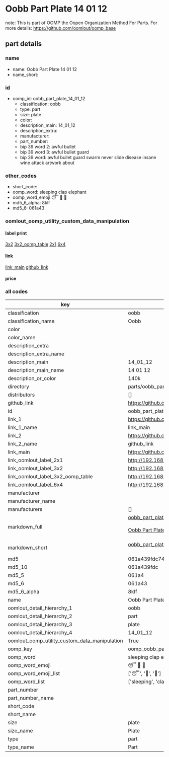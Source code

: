 # Oobb Part Plate 14 01 12  

note: This is part of OOMP the Oopen Organization Method For Parts. For more details: https://github.com/oomlout/oomp_base

##  part details





### name
* name: Oobb Part Plate 14 01 12
* name_short: 
### id
* oomp_id: oobb_part_plate_14_01_12
  * classification: oobb
  * type: part
  * size: plate
  * color: 
  * description_main: 14_01_12
  * description_extra: 
  * manufacturer: 
  * part_number: 
  * bip 39 word 2: awful bullet
  * bip 39 word 3: awful bullet guard
  * bip 39 word: awful bullet guard swarm never slide disease insane wine attack artwork about

### other_codes
* short_code: 
* oomp_word: sleeping clap elephant
* oomp_word_emoji :sleeping: :clap: :elephant:
* md5_6_alpha: 8klf
* md5_6: 061a43






### oomlout_oomp_utility_custom_data_manipulation
#### label print
[3x2](http://192.168.1.245:1112/?label=oomp%208klf)
[3x2_oomp_table](http://192.168.1.107:1112/?label=oomp%208klf)
[2x1](http://192.168.1.242:1112/?label=oomp%208klf)
[6x4](http://192.168.1.55:1112/?label=oomp%208klf)    

#### link

[link_main](https://github.com/oomlout/oomlout_oomp_current_version_messy/tree/main/parts/oobb_part_plate_14_01_12) [github_link](https://github.com/oomlout/oomlout_oomp_part_src/tree/main/parts/oobb_part_plate_14_01_12)                             

#### price







### all codes 
| key | value |  
| --- | --- |  
| classification | oobb |  
| classification_name | Oobb |  
| color |  |  
| color_name |  |  
| description_extra |  |  
| description_extra_name |  |  
| description_main | 14_01_12 |  
| description_main_name | 14 01 12 |  
| description_or_color | 140k |  
| directory | parts/oobb_part_plate_14_01_12 |  
| distributors | [] |  
| github_link | https://github.com/oomlout/oomlout_oomp_part_src/tree/main/parts/oobb_part_plate_14_01_12 |  
| id | oobb_part_plate_14_01_12 |  
| link_1 | https://github.com/oomlout/oomlout_oomp_current_version_messy/tree/main/parts/oobb_part_plate_14_01_12 |  
| link_1_name | link_main |  
| link_2 | https://github.com/oomlout/oomlout_oomp_part_src/tree/main/parts/oobb_part_plate_14_01_12 |  
| link_2_name | github_link |  
| link_main | https://github.com/oomlout/oomlout_oomp_current_version_messy/tree/main/parts/oobb_part_plate_14_01_12 |  
| link_oomlout_label_2x1 | http://192.168.1.242:1112/?label=oomp%208klf |  
| link_oomlout_label_3x2 | http://192.168.1.245:1112/?label=oomp%208klf |  
| link_oomlout_label_3x2_oomp_table | http://192.168.1.107:1112/?label=oomp%208klf |  
| link_oomlout_label_6x4 | http://192.168.1.55:1112/?label=oomp%208klf |  
| manufacturer |  |  
| manufacturer_name |  |  
| manufacturers | [] |  
| markdown_full | [oobb_part_plate_14_01_12](https://github.com/oomlout/oomlout_oomp_current_version_messy/tree/main/parts/oobb_part_plate_14_01_12)<br>[](https://github.com/oomlout/oomlout_oomp_current_version_messy/tree/main/parts/oobb_part_plate_14_01_12)<br>[Oobb Part Plate 14 01 12](https://github.com/oomlout/oomlout_oomp_current_version_messy/tree/main/parts/oobb_part_plate_14_01_12)<br><br> |  
| markdown_short | [oobb_part_plate_14_01_12](https://github.com/oomlout/oomlout_oomp_current_version_messy/tree/main/parts/oobb_part_plate_14_01_12)<br><br> |  
| md5 | 061a439fdc74e7e32e4a8db6ce878885 |  
| md5_10 | 061a439fdc |  
| md5_5 | 061a4 |  
| md5_6 | 061a43 |  
| md5_6_alpha | 8klf |  
| name | Oobb Part Plate 14 01 12 |  
| oomlout_detail_hierarchy_1 | oobb |  
| oomlout_detail_hierarchy_2 | part |  
| oomlout_detail_hierarchy_3 | plate |  
| oomlout_detail_hierarchy_4 | 14_01_12 |  
| oomlout_oomp_utility_custom_data_manipulation | True |  
| oomp_key | oomp_oobb_part_plate_14_01_12 |  
| oomp_word | sleeping clap elephant |  
| oomp_word_emoji | :sleeping: :clap: :elephant: |  
| oomp_word_emoji_list | [':sleeping:', ':clap:', ':elephant:'] |  
| oomp_word_list | ['sleeping', 'clap', 'elephant'] |  
| part_number |  |  
| part_number_name |  |  
| short_code |  |  
| short_name |  |  
| size | plate |  
| size_name | Plate |  
| type | part |  
| type_name | Part |  
